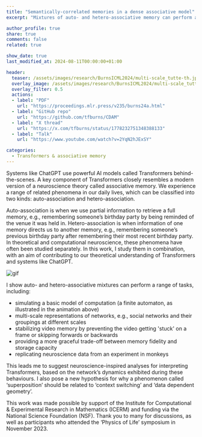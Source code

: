 ```yaml
---
title: "Semantically-correlated memories in a dense associative model"
excerpt: "Mixtures of auto- and hetero-associative memory can perform a range of tasks, suggesting new neuroscience-inspired Transformer interpretability approaches."

author_profile: true
share: true
comments: false
related: true

show_date: true
last_modified_at: 2024-08-11T00:00:00+01:00

header:
  teaser: /assets/images/research/BurnsICML2024/multi-scale_tutte-th.jpg
  overlay_image: /assets/images/research/BurnsICML2024/multi-scale_tutte.PNG
  overlay_filter: 0.5
  actions:
  - label: "PDF"
    url: "https://proceedings.mlr.press/v235/burns24a.html"
  - label: "GitHub repo"
    url: "https://github.com/tfburns/CDAM"
  - label: "X thread"
    url: "https://x.com/tfburns/status/1778232751348388133"
  - label: "Talk"
    url: "https://www.youtube.com/watch?v=2YqN2hJExSY"

categories:
  - Transformers & associative memory
---
```


Systems like ChatGPT use powerful AI models called Transformers behind-the-scenes. A key component of Transformers closely resembles a modern version of a neuroscience theory called associative memory. We experience a range of related phenomena in our daily lives, which can be classified into two kinds: auto-association and hetero-association.

Auto-association is when we use partial information to retrieve a full memory, e.g., remembering someone’s birthday party by being reminded of the venue it was held in. Hetero-association is when information of one memory directs us to another memory, e.g., remembering someone’s previous birthday party after remembering their most recent birthday party. In theoretical and computational neuroscience, these phenomena have often been studied separately. In this work, I study them in combination, with an aim of contributing to our theoretical understanding of Transformers and systems like ChatGPT.

![gif](/tfburns-minimal-mistakes/assets/images/research/BurnsICML2024/automaton_animation_small-fast_optimised.gif)

I show auto- and hetero-associative mixtures can perform a range of tasks, including:
- simulating a basic model of computation (a finite automaton, as illustrated in the animation above)
- multi-scale representations of networks, e.g., social networks and their groupings at different scales
- stabilizing video memory by preventing the video getting 'stuck' on a frame or skipping forwards or backwards
- providing a more graceful trade-off between memory fidelity and storage capacity
- replicating neuroscience data from an experiment in monkeys

This leads me to suggest neuroscience-inspired analyses for interpreting Transformers, based on the network’s dynamics exhibited during these behaviours. I also pose a new hypothesis for why a phenomenon called ‘superposition’ should be related to ‘context switching’ and ‘data dependent geometry’.

This work was made possible by support of the Institute for Computational & Experimental Research in Mathematics (ICERM) and funding via the National Science Foundation (NSF). Thank you to many for discussions, as well as participants who attended the ‘Physics of Life’ symposium in November 2023.